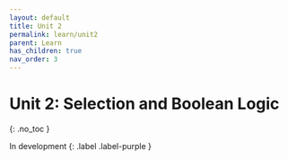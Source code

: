 ```yaml
---
layout: default
title: Unit 2
permalink: learn/unit2
parent: Learn
has_children: true
nav_order: 3
---
```


# Unit 2: Selection and Boolean Logic

{: .no_toc }

In development
{: .label .label-purple }

